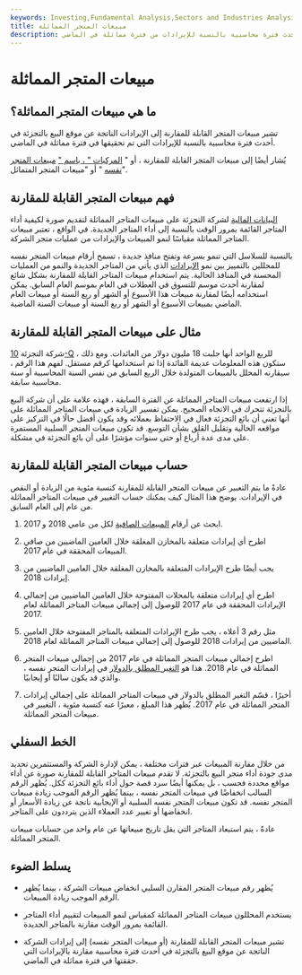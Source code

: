 ```yaml
---
keywords: Investing,Fundamental Analysis,Sectors and Industries Analysis,Sectors and Industries
title: مبيعات المتجر المماثلة
description: مبيعات المتجر القابلة للمقارنة هي إيرادات متجر بيع بالتجزئة في أحدث فترة محاسبية بالنسبة للإيرادات من فترة مماثلة في الماضي.
---
```


# مبيعات المتجر المماثلة
## ما هي مبيعات المتجر المماثلة؟

تشير مبيعات المتجر القابلة للمقارنة إلى الإيرادات الناتجة عن موقع البيع بالتجزئة في أحدث فترة محاسبية بالنسبة للإيرادات التي تم تحقيقها في فترة مماثلة في الماضي.

يُشار أيضًا إلى مبيعات المتجر القابلة للمقارنة ، أو " [المركبات " ، باسم "](/comparables) [مبيعات المتجر نفسه](/samestoresales) " أو "مبيعات المتجر المتماثل".

## فهم مبيعات المتجر القابلة للمقارنة

[البيانات المالية](/financial-statements) لشركة التجزئة على مبيعات المتاجر المماثلة لتقديم صورة لكيفية أداء المتاجر القائمة بمرور الوقت بالنسبة إلى أداء المتاجر الجديدة. في الواقع ، تعتبر مبيعات المتاجر المماثلة مقياسًا لنمو المبيعات والإيرادات من عمليات متجر الشركة.

بالنسبة للسلاسل التي تنمو بسرعة وتفتح منافذ جديدة ، تسمح أرقام مبيعات المتجر نفسه للمحللين بالتمييز بين نمو [الإيرادات](/revenue) الذي يأتي من المتاجر الجديدة والنمو من العمليات المحسنة في المنافذ الحالية. يتم استخدام مبيعات المتاجر القابلة للمقارنة بشكل شائع لمقارنة أحدث موسم للتسوق في العطلات في العام بموسم العام السابق. يمكن استخدامه أيضًا لمقارنة مبيعات هذا الأسبوع أو الشهر أو ربع السنة أو مبيعات العام الماضي بمبيعات الأسبوع أو الشهر أو ربع السنة أو مبيعات السنة الماضية.

## مثال على مبيعات المتجر القابلة للمقارنة

شركة التجزئة [10-Q](/10q) للربع الواحد أنها جلبت 18 مليون دولار من العائدات. ومع ذلك ، ستكون هذه المعلومات عديمة الفائدة إذا تم استخدامها كرقم مستقل. لفهم هذا الرقم ، سيقارنه المحلل بالمبيعات المتولدة خلال الربع السابق من نفس السنة المحاسبية أو سنة محاسبية سابقة.

إذا ارتفعت مبيعات المتاجر المماثلة عن الفترة السابقة ، فهذه علامة على أن شركة البيع بالتجزئة تتحرك في الاتجاه الصحيح. يمكن تفسير الزيادة في مبيعات المتاجر المماثلة على أنها تعني أن بائع التجزئة فعال في الاحتفاظ بعملائه وقد يكون أفضل حالًا في التركيز على مواقعه الحالية وتقليل القلق بشأن التوسع. قد تكون مبيعات المتجر السلبية المستمرة على مدى عدة أرباع أو حتى سنوات مؤشرًا على أن بائع التجزئة في مشكلة.

## حساب مبيعات المتجر القابلة للمقارنة

عادةً ما يتم التعبير عن مبيعات المتجر القابلة للمقارنة كنسبة مئوية من الزيادة أو النقص في الإيرادات. يوضح هذا المثال كيف يمكنك حساب التغيير في مبيعات المتاجر المماثلة من عام إلى العام السابق.

1. ابحث عن أرقام [المبيعات الصافية](/netsales) لكل من عامي 2018 و 2017.

1. اطرح أي إيرادات متعلقة بالمخازن المغلقة خلال العامين الماضيين من صافي المبيعات المحققة في عام 2017.

1. يجب أيضًا طرح الإيرادات المتعلقة بالمخازن المغلقة خلال العامين الماضيين من إيرادات 2018.

1. اطرح أي إيرادات متعلقة بالمحلات المفتوحة خلال العامين الماضيين من إجمالي الإيرادات المحققة في عام 2017 للوصول إلى إجمالي مبيعات المتاجر المماثلة لعام 2017.

1. مثل رقم 3 أعلاه ، يجب طرح الإيرادات المتعلقة بالمتاجر المفتوحة خلال العامين الماضيين من إيرادات 2018 للوصول إلى إجمالي مبيعات المتاجر المماثلة لعام 2018.

1. اطرح إجمالي مبيعات المتجر المماثلة في عام 2017 من إجمالي مبيعات المتجر المماثلة في عام 2018. هذا هو [التغير المطلق بالدولار](/absolute-value) في إيرادات المتجر نفسه ، والذي قد يكون سالبًا أو إيجابيًا.

1. أخيرًا ، قسّم التغير المطلق بالدولار في مبيعات المتاجر المماثلة على إجمالي إيرادات المتجر المماثلة في عام 2017. يُظهر هذا المبلغ ، معبرًا عنه كنسبة مئوية ، التغيير في مبيعات المتجر المماثلة.

## الخط السفلي

من خلال مقارنة المبيعات عبر فترات مختلفة ، يمكن لإدارة الشركة والمستثمرين تحديد مدى جودة أداء متجر البيع بالتجزئة. لا تقدم مبيعات المتاجر القابلة للمقارنة صورة عن أداء مواقع محددة فحسب ، بل يمكنها أيضًا سرد قصة حول أداء بائع التجزئة ككل. يُظهر الرقم السالب انخفاضًا في مبيعات المتجر نفسه ، بينما يُظهر الرقم الموجب زيادة مبيعات المتجر نفسه. قد تكون مبيعات المتجر نفسه السلبية أو الإيجابية ناتجة عن زيادة الأسعار أو انخفاضها أو تغيير عدد العملاء الذين يترددون على المتاجر.

عادةً ، يتم استبعاد المتاجر التي يقل تاريخ مبيعاتها عن عام واحد من حسابات مبيعات المتجر المماثلة.

## يسلط الضوء

- يُظهر رقم مبيعات المتجر المقارن السلبي انخفاض مبيعات الشركة ، بينما يُظهر الرقم الموجب زيادة المبيعات.

- يستخدم المحللون مبيعات المتاجر المماثلة كمقياس لنمو المبيعات لتقييم أداء المتاجر القائمة بمرور الوقت مقارنة بالمتاجر الجديدة.

- تشير مبيعات المتجر القابلة للمقارنة (أو مبيعات المتجر نفسه) إلى إيرادات الشركة الناتجة عن موقع البيع بالتجزئة في أحدث فترة محاسبية مقارنة بالإيرادات التي حققتها في فترة مماثلة في الماضي.

